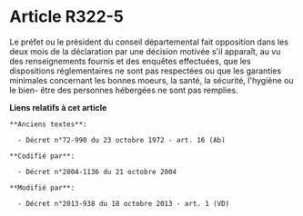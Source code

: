 # Article R322-5

Le préfet ou le président du conseil départemental fait opposition dans les deux mois de la déclaration par une décision
motivée s'il apparaît, au vu des renseignements fournis et des enquêtes effectuées, que les dispositions réglementaires ne
sont pas respectées ou que les garanties minimales concernant les bonnes moeurs, la santé, la sécurité, l'hygiène ou le bien-
être des personnes hébergées ne sont pas remplies.

**Liens relatifs à cet article**

	**Anciens textes**:

	  - Décret n°72-990 du 23 octobre 1972 - art. 16 (Ab)

	**Codifié par**:

	  - Décret n°2004-1136 du 21 octobre 2004

	**Modifié par**:

	  - Décret n°2013-938 du 18 octobre 2013 - art. 1 (VD)

